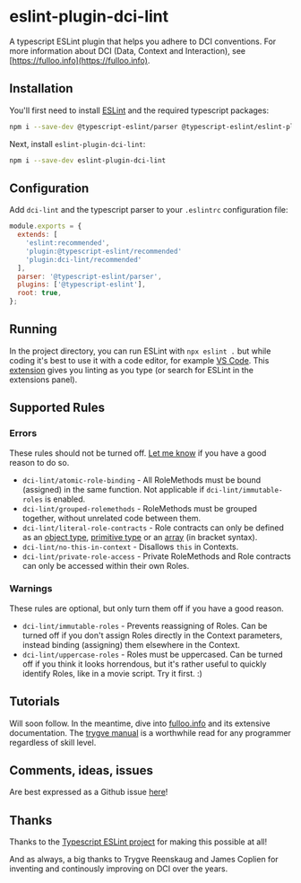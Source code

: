 # eslint-plugin-dci-lint

A typescript ESLint plugin that helps you adhere to DCI conventions. For more information about DCI (Data, Context and Interaction), see [https://fulloo.info](https://fulloo.info).

## Installation

You'll first need to install [ESLint](https://eslint.org/) and the required typescript packages:

```sh
npm i --save-dev @typescript-eslint/parser @typescript-eslint/eslint-plugin eslint typescript
```

Next, install `eslint-plugin-dci-lint`:

```sh
npm i --save-dev eslint-plugin-dci-lint
```

## Configuration

Add `dci-lint` and the typescript parser to your `.eslintrc` configuration file:

```js
module.exports = {
  extends: [
    'eslint:recommended',
    'plugin:@typescript-eslint/recommended'
    'plugin:dci-lint/recommended'
  ],
  parser: '@typescript-eslint/parser',
  plugins: ['@typescript-eslint'],
  root: true,
};
```

## Running

In the project directory, you can run ESLint with `npx eslint .` but while coding it's best to use it with a code editor, for example [VS Code](https://code.visualstudio.com/). This [extension](https://marketplace.visualstudio.com/items?itemName=dbaeumer.vscode-eslint) gives you linting as you type (or search for ESLint in the extensions panel).

## Supported Rules

### Errors

These rules should not be turned off. [Let me know](https://github.com/ciscoheat/eslint-plugin-dci-lint/issues) if you have a good reason to do so.

- `dci-lint/atomic-role-binding` - All RoleMethods must be bound (assigned) in the same function. Not applicable if `dci-lint/immutable-roles` is enabled.
- `dci-lint/grouped-rolemethods` - RoleMethods must be grouped together, without unrelated code between them.
- `dci-lint/literal-role-contracts` - Role contracts can only be defined as an [object type](https://www.typescriptlang.org/docs/handbook/2/objects.html), [primitive type](https://www.typescriptlang.org/docs/handbook/2/everyday-types.html#the-primitives-string-number-and-boolean) or an [array](https://www.typescriptlang.org/docs/handbook/2/everyday-types.html#arrays) (in bracket syntax).
- `dci-lint/no-this-in-context` - Disallows `this` in Contexts.
- `dci-lint/private-role-access` - Private RoleMethods and Role contracts can only be accessed within their own Roles.

### Warnings

These rules are optional, but only turn them off if you have a good reason.

- `dci-lint/immutable-roles` - Prevents reassigning of Roles. Can be turned off if you don't assign Roles directly in the Context parameters, instead binding (assigning) them elsewhere in the Context.
- `dci-lint/uppercase-roles` - Roles must be uppercased. Can be turned off if you think it looks horrendous, but it's rather useful to quickly identify Roles, like in a movie script. Try it first. :)

## Tutorials

Will soon follow. In the meantime, dive into [fulloo.info](https://fulloo.info/) and its extensive documentation. The [trygve manual](https://fulloo.info/Documents/trygve/trygve1.html) is a worthwhile read for any programmer regardless of skill level.

## Comments, ideas, issues

Are best expressed as a Github issue [here](https://github.com/ciscoheat/eslint-plugin-dci-lint/issues)!

## Thanks

Thanks to the [Typescript ESLint project](https://typescript-eslint.io/) for making this possible at all!

And as always, a big thanks to Trygve Reenskaug and James Coplien for inventing and continously improving on DCI over the years.
